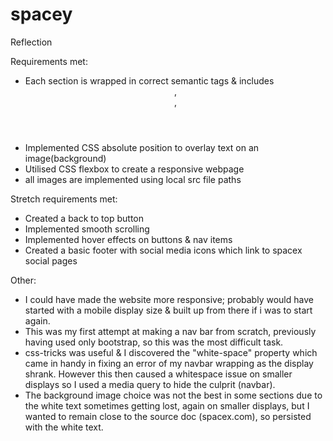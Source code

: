 # spacey

Reflection

Requirements met:
- Each section is wrapped in correct semantic tags & includes <header>, <nav>, <footer>
- Implemented CSS absolute position to overlay text on an image(background)
- Utilised CSS flexbox to create a responsive webpage
- all images are implemented using local src file paths

Stretch requirements met:
- Created a back to top button
- Implemented smooth scrolling
- Implemented hover effects on buttons & nav items
- Created a basic footer with social media icons which link to spacex social pages

Other:
- I could have made the website more responsive; probably would have started with a mobile display size & built up from there if i was to start again.
- This was my first attempt at making a nav bar from scratch, previously having used only bootstrap, so this was the most difficult task.
- css-tricks was useful & I discovered the "white-space" property which came in handy in fixing an error of my navbar wrapping as the display shrank. However this then caused a whitespace issue on smaller displays so I used a media query to hide the culprit (navbar).
- The background image choice was not the best in some sections due to the white text sometimes getting lost, again on smaller displays, but I wanted to remain close to the source doc (spacex.com), so persisted with the white text.
